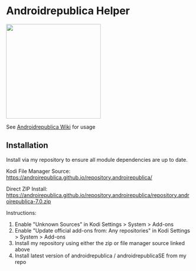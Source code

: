 # Androidrepublica Helper 

<img src="https://github.com/androirepublica/MyPicture/blob/master/icon.png" width="256" height="256" />

See [Androidrepublica Wiki](https://github.com/androidrepublica/repository.androidrepublica/wiki) for usage



## Installation 

Install via my repository to ensure all module dependencies are up to date. 


Kodi File Manager Source:
https://androirepublica.github.io/repository.androirepublica/

Direct ZIP Install:
https://androirepublica.github.io/repository.androirepublica/repository.androirepublica-7.0.zip 

Instructions:

1. Enable "Unknown Sources" in Kodi Settings > System > Add-ons
2. Enable "Update official add-ons from: Any repositories" in Kodi Settings > System > Add-ons
3. Install my repository using either the zip or file manager source linked above
4. Install latest version of androidrepublica / androidrepublicaSE from my repo
